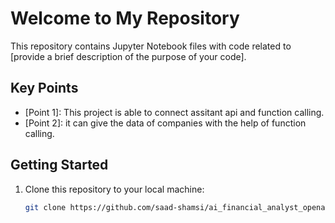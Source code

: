 # Welcome to My Repository

This repository contains Jupyter Notebook files with code related to [provide a brief description of the purpose of your code].

## Key Points

- [Point 1]: This project is able to connect assitant api and function calling.
- [Point 2]: it can give the data of companies with the help of function calling.


## Getting Started

1. Clone this repository to your local machine:
   ```bash
   git clone https://github.com/saad-shamsi/ai_financial_analyst_openai
